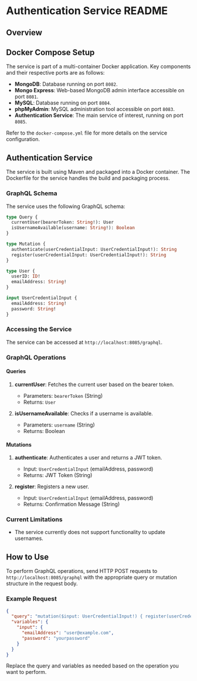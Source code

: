 # Authentication Service README

## Overview

## Docker Compose Setup

The service is part of a multi-container Docker application. Key components and their respective ports are as follows:

- **MongoDB**: Database running on port `8082`.
- **Mongo Express**: Web-based MongoDB admin interface accessible on port `8081`.
- **MySQL**: Database running on port `8084`.
- **phpMyAdmin**: MySQL administration tool accessible on port `8083`.
- **Authentication Service**: The main service of interest, running on port `8085`.

Refer to the `docker-compose.yml` file for more details on the service configuration.

## Authentication Service

The service is built using Maven and packaged into a Docker container. The Dockerfile for the service handles the build and packaging process.

### GraphQL Schema

The service uses the following GraphQL schema:

```graphql
type Query {
  currentUser(bearerToken: String!): User
  isUsernameAvailable(username: String!): Boolean
}

type Mutation {
  authenticate(userCredentialInput: UserCredentialInput!): String
  register(userCredentialInput: UserCredentialInput!): String
}

type User {
  userID: ID!
  emailAddress: String!
}

input UserCredentialInput {
  emailAddress: String!
  password: String!
}
```

### Accessing the Service

The service can be accessed at `http://localhost:8085/graphql`.

### GraphQL Operations

#### Queries

1. **currentUser**: Fetches the current user based on the bearer token.
   - Parameters: `bearerToken` (String)
   - Returns: `User`

2. **isUsernameAvailable**: Checks if a username is available.
   - Parameters: `username` (String)
   - Returns: Boolean

#### Mutations

1. **authenticate**: Authenticates a user and returns a JWT token.
   - Input: `UserCredentialInput` (emailAddress, password)
   - Returns: JWT Token (String)

2. **register**: Registers a new user.
   - Input: `UserCredentialInput` (emailAddress, password)
   - Returns: Confirmation Message (String)

### Current Limitations

- The service currently does not support functionality to update usernames.

## How to Use

To perform GraphQL operations, send HTTP POST requests to `http://localhost:8085/graphql` with the appropriate query or mutation structure in the request body.

### Example Request

```json
{
  "query": "mutation($input: UserCredentialInput!) { register(userCredentialInput: $input) }",
  "variables": {
    "input": {
      "emailAddress": "user@example.com",
      "password": "yourpassword"
    }
  }
}
```

Replace the query and variables as needed based on the operation you want to perform.
